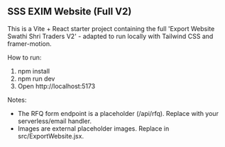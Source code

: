 SSS EXIM Website (Full V2)
-------------------------
This is a Vite + React starter project containing the full 'Export Website Swathi Shri Traders V2' - adapted to run locally with Tailwind CSS and framer-motion.

How to run:
1. npm install
2. npm run dev
3. Open http://localhost:5173

Notes:
- The RFQ form endpoint is a placeholder (/api/rfq). Replace with your serverless/email handler.
- Images are external placeholder images. Replace in src/ExportWebsite.jsx.
